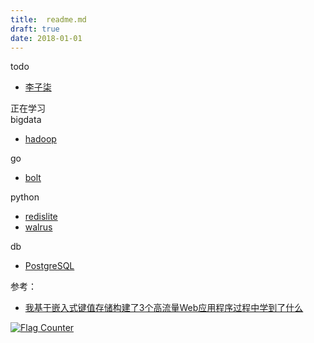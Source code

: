```yaml
---
title:  readme.md
draft: true
date: 2018-01-01
---
```


todo

- [李子柒](https://mp.weixin.qq.com/s/ZndPLiST-ghEASFM4yDYQA)

正在学习  
bigdata    
- [hadoop]()

go  
- [bolt](https://github.com/boltdb/bolt)

python  
- [redislite](https://redislite.readthedocs.io/en/latest/)
- [walrus](https://walrus.readthedocs.io/en/latest/index.html)


db  
- [PostgreSQL](https://github.com/digoal/blog/blob/master/201706/20170601_02.md)
  

参考：  

- [我基于嵌入式键值存储构建了3个高流量Web应用程序过程中学到了什么](https://hackernoon.com/what-i-learnt-from-building-3-high-traffic-web-applications-on-an-embedded-key-value-store-68d47249774f)
  

<a href="https://info.flagcounter.com/oUav"><img src="https://s04.flagcounter.com/count2/oUav/bg_FFFFFF/txt_000000/border_CCCCCC/columns_2/maxflags_10/viewers_0/labels_0/pageviews_0/flags_0/percent_0/" alt="Flag Counter" border="0"></a>